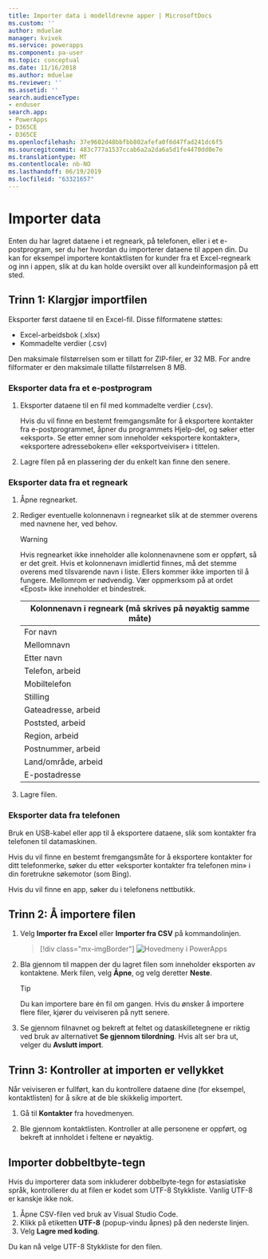 ```yaml
---
title: Importer data i modelldrevne apper | MicrosoftDocs
ms.custom: ''
author: mduelae
manager: kvivek
ms.service: powerapps
ms.component: pa-user
ms.topic: conceptual
ms.date: 11/16/2018
ms.author: mduelae
ms.reviewer: ''
ms.assetid: ''
search.audienceType:
- enduser
search.app:
- PowerApps
- D365CE
- D365CE
ms.openlocfilehash: 37e9602d48bbfbb802afefa0f6d47fad241dc6f5
ms.sourcegitcommit: 483c777a1537ccab6a2a2da6a5d1fe4470dd0e7e
ms.translationtype: MT
ms.contentlocale: nb-NO
ms.lasthandoff: 06/19/2019
ms.locfileid: "63321657"
---
```

# <a name="import-data"></a>Importer data

Enten du har lagret dataene i et regneark, på telefonen, eller i et e-postprogram, ser du her hvordan du importerer dataene til appen din. Du kan for eksempel importere kontaktlisten for kunder fra et Excel-regneark og inn i appen, slik at du kan holde oversikt over all kundeinformasjon på ett sted.
  
## <a name="step-1-get-your-import-file-ready"></a>Trinn 1: Klargjør importfilen  
Eksporter først dataene til en Excel-fil. Disse filformatene støttes:
 - Excel-arbeidsbok (.xlsx)
 - Kommadelte verdier (.csv)
  
Den maksimale filstørrelsen som er tillatt for ZIP-filer, er 32 MB. For andre filformater er den maksimale tillatte filstørrelsen 8 MB.  
  
### <a name="export-data-from-an-email-program"></a>Eksporter data fra et e-postprogram  
  
1.  Eksporter dataene til en fil med kommadelte verdier (.csv).  
  
     Hvis du vil finne en bestemt fremgangsmåte for å eksportere kontakter fra e-postprogrammet, åpner du programmets Hjelp-del, og søker etter «eksport». Se etter emner som inneholder «eksportere kontakter», «eksportere adresseboken» eller «eksportveiviser» i tittelen.  
  
2.  Lagre filen på en plassering der du enkelt kan finne den senere.  
  
### <a name="export-data-from-a-spreadsheet"></a>Eksporter data fra et regneark  
  
1.  Åpne regnearket.  
  
2.  Rediger eventuelle kolonnenavn i regnearket slik at de stemmer overens med navnene her, ved behov.  
  
    > [!WARNING]
    > Hvis regnearket ikke inneholder alle kolonnenavnene som er oppført, så er det greit. Hvis et kolonnenavn imidlertid finnes, må det stemme overens med tilsvarende navn i liste. Ellers kommer ikke importen til å fungere. Mellomrom er nødvendig. Vær oppmerksom på at ordet «Epost» ikke inneholder et bindestrek.  

    |**Kolonnenavn i regneark (må skrives på nøyaktig samme måte)**|
    |---------|
    |For navn|  
    |Mellomnavn|  
    |Etter navn|  
    |Telefon, arbeid|  
    |Mobiltelefon|  
    |Stilling|  
    |Gateadresse, arbeid|  
    |Poststed, arbeid|  
    |Region, arbeid|  
    |Postnummer, arbeid|  
    |Land/område, arbeid|  
    |E-postadresse|  
  
3.  Lagre filen.  
  
### <a name="export-data-from-your-phone"></a>Eksporter data fra telefonen  

Bruk en USB-kabel eller app til å eksportere dataene, slik som kontakter fra telefonen til datamaskinen.
  
Hvis du vil finne en bestemt fremgangsmåte for å eksportere kontakter for ditt telefonmerke, søker du etter «eksporter kontakter fra telefonen min» i din foretrukne søkemotor (som Bing).  
  
Hvis du vil finne en app, søker du i telefonens nettbutikk.  
  
## <a name="step-2-import-the-file"></a>Trinn 2: Å importere filen 
  
1. Velg **Importer fra Excel** eller **Importer fra CSV** på kommandolinjen.

   > [!div class="mx-imgBorder"]
   > ![Hovedmeny i PowerApps](media/import.png "Hovedmeny i PowerApps")
  
2. Bla gjennom til mappen der du lagret filen som inneholder eksporten av kontaktene. Merk filen, velg **Åpne**, og velg deretter **Neste**.  
  
   > [!TIP]
   > Du kan importere bare én fil om gangen. Hvis du ønsker å importere flere filer, kjører du veiviseren på nytt senere.
   
3. Se gjennom filnavnet og bekreft at feltet og dataskilletegnene er riktig ved bruk av alternativet **Se gjennom tilordning**. Hvis alt ser bra ut, velger du **Avslutt import**.  
 
## <a name="step-3-check-that-the-import-is-successful"></a>Trinn 3: Kontroller at importen er vellykket

Når veiviseren er fullført, kan du kontrollere dataene dine (for eksempel, kontaktlisten) for å sikre at de ble skikkelig importert.  
  
1. Gå til **Kontakter** fra hovedmenyen.
  
2. Ble gjennom kontaktlisten. Kontroller at alle personene er oppført, og bekreft at innholdet i feltene er nøyaktig.

## <a name="import-double-byte-characters"></a>Importer dobbeltbyte-tegn 

Hvis du importerer data som inkluderer dobbelbyte-tegn for østasiatiske språk, kontrollerer du at filen er kodet som UTF-8 Stykkliste. Vanlig UTF-8 er kanskje ikke nok.

1. Åpne CSV-filen ved bruk av Visual Studio Code.
2. Klikk på etiketten **UTF-8** (popup-vindu åpnes) på den nederste linjen. 
3. Velg **Lagre med koding**. 

Du kan nå velge UTF-8 Stykkliste for den filen.


